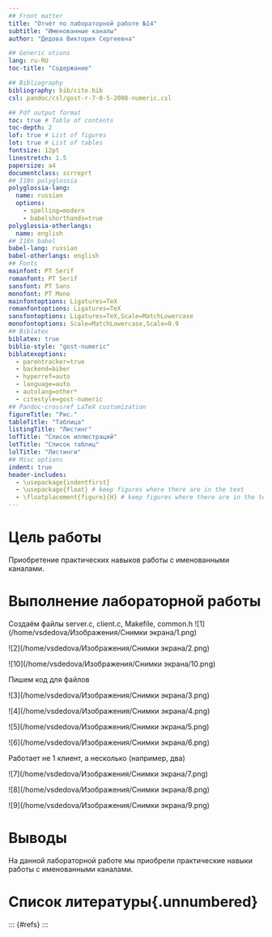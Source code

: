 ```yaml
---
## Front matter
title: "Отчёт по лабораторной работе №14"
subtitle: "Именованные каналы"
author: "Дедова Виктория Сергеевна"

## Generic otions
lang: ru-RU
toc-title: "Содержание"

## Bibliography
bibliography: bib/cite.bib
csl: pandoc/csl/gost-r-7-0-5-2008-numeric.csl

## Pdf output format
toc: true # Table of contents
toc-depth: 2
lof: true # List of figures
lot: true # List of tables
fontsize: 12pt
linestretch: 1.5
papersize: a4
documentclass: scrreprt
## I18n polyglossia
polyglossia-lang:
  name: russian
  options:
	- spelling=modern
	- babelshorthands=true
polyglossia-otherlangs:
  name: english
## I18n babel
babel-lang: russian
babel-otherlangs: english
## Fonts
mainfont: PT Serif
romanfont: PT Serif
sansfont: PT Sans
monofont: PT Mono
mainfontoptions: Ligatures=TeX
romanfontoptions: Ligatures=TeX
sansfontoptions: Ligatures=TeX,Scale=MatchLowercase
monofontoptions: Scale=MatchLowercase,Scale=0.9
## Biblatex
biblatex: true
biblio-style: "gost-numeric"
biblatexoptions:
  - parentracker=true
  - backend=biber
  - hyperref=auto
  - language=auto
  - autolang=other*
  - citestyle=gost-numeric
## Pandoc-crossref LaTeX customization
figureTitle: "Рис."
tableTitle: "Таблица"
listingTitle: "Листинг"
lofTitle: "Список иллюстраций"
lotTitle: "Список таблиц"
lolTitle: "Листинги"
## Misc options
indent: true
header-includes:
  - \usepackage{indentfirst}
  - \usepackage{float} # keep figures where there are in the text
  - \floatplacement{figure}{H} # keep figures where there are in the text
---
```


# Цель работы

Приобретение практических навыков работы с именованными каналами.

# Выполнение лабораторной работы

Создаём файлы server.c, client.c, Makefile, common.h
![1](/home/vsdedova/Изображения/Снимки экрана/1.png)

![2](/home/vsdedova/Изображения/Снимки экрана/2.png)

![10](/home/vsdedova/Изображения/Снимки экрана/10.png)

Пишем код для файлов

![3](/home/vsdedova/Изображения/Снимки экрана/3.png)

![4](/home/vsdedova/Изображения/Снимки экрана/4.png)

![5](/home/vsdedova/Изображения/Снимки экрана/5.png)

![6](/home/vsdedova/Изображения/Снимки экрана/6.png)

Работает не 1 клиент, а несколько (например, два)

![7](/home/vsdedova/Изображения/Снимки экрана/7.png)

![8](/home/vsdedova/Изображения/Снимки экрана/8.png)

![9](/home/vsdedova/Изображения/Снимки экрана/9.png)

# Выводы

На данной лабораторной работе мы приобрели практические навыки работы с именованными каналами.

# Список литературы{.unnumbered}

::: {#refs}
:::
